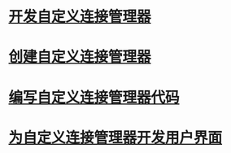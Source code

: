 # [开发自定义连接管理器](developing-a-custom-connection-manager.md)
# [创建自定义连接管理器](creating-a-custom-connection-manager.md)
# [编写自定义连接管理器代码](coding-a-custom-connection-manager.md)
# [为自定义连接管理器开发用户界面](developing-a-user-interface-for-a-custom-connection-manager.md)
